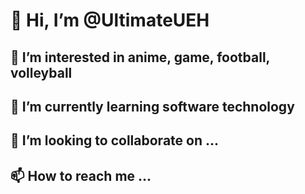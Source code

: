 # 👋 Hi, I’m @UltimateUEH
## 👀 I’m interested in anime, game, football, volleyball
## 🌱 I’m currently learning software technology
## 💞️ I’m looking to collaborate on ...
## 📫 How to reach me ...

<!---
UltimateUEH/UltimateUEH is a ✨ special ✨ repository because its `README.md` (this file) appears on your GitHub profile.
You can click the Preview link to take a look at your changes.
--->
